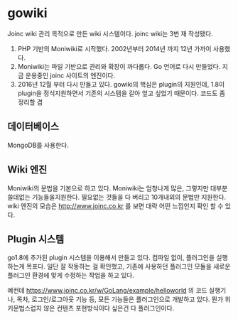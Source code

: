 # gowiki
Joinc wiki 관리 목적으로 만든 wiki 시스템이다. joinc wiki는 3번 재 작성됐다. 
 1. PHP 기반의 Moniwiki로 시작했다. 2002년부터 2014년 까지 12년 가까이 사용했다. 
 2. Moniwiki는 파일 기반으로 관리와 확장이 까다롭다. Go 언어로 다시 만들었다. 지금 운용중인 joinc 사이트의 엔진이다.
 3. 2016년 12월 부터 다시 만들고 있다. gowiki의 핵심은 plugin의 지원인데, 1.8이 plugin을 정식지원하면서 기존의 시스템을 갈아 엎고 싶었기 때문이다. 코드도 좀 정리할 겸  
## 데이터베이스 
MongoDB를 사용한다.

## Wiki 엔진
Moniwiki의 문법을 기본으로 하고 있다. Moniwiki는 엄청나게 많은, 그렇지만 대부분 쓸데없는 기능들을지원한다. 필요없는 것들을 다 버리고 10개내외의 문법만 지원한다. wiki 엔진의 모습은 http://www.joinc.co.kr 를 보면 대략 어떤 느낌인지 확인 할 수 있다.  

## Plugin 시스템
go1.8에 추가된 plugin 시스템을 이용해서 만들고 있다. 컴파일 없이, 플러그인을 실행하는게 목표다. 일단 잘 작동하는 걸 확인했고, 기존에 사용하던 플러그인 모듈을 새로운 플러그인 환경에 맞게 수정하는 작업을 하고 있다.

예컨데 https://www.joinc.co.kr/w/GoLang/example/helloworld 의 코드 실행기나, 목차, 로그인/로그아웃 기능 등, 모든 기능들은 플러그인으로 개발하고 있다. 뭔가 위키문법스럽지 않은 컨텐츠 포현방식이다 싶은건 다 플러그인이다.
